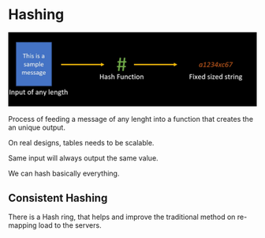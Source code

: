 # Hashing

![alt text](image.png)

Process of feeding a message of any lenght into a function that creates the an unique output.

On real designs, tables needs to be scalable.

Same input will always output the same value.

We can hash basically everything.

## Consistent Hashing

There is a Hash ring, that helps and improve the traditional method on re-mapping load to the servers.

